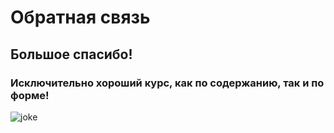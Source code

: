 # Обратная связь

## Большое спасибо!
### Исключительно хороший курс, как по содержанию, так и по форме!
![joke](https://miro.medium.com/v2/resize:fit:1300/0*J6mFVZxWbYwFTIJV)